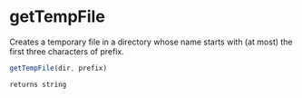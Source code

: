 # getTempFile

 Creates a temporary file in a directory whose name starts with
 (at most) the first three characters of prefix.

```javascript
getTempFile(dir, prefix)
```

```javascript
returns string
```
